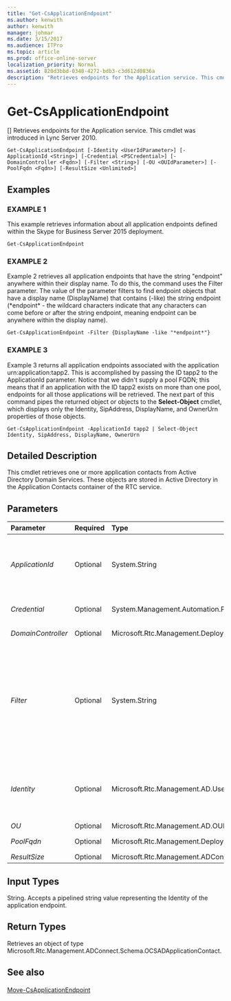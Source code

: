 ```yaml
---
title: "Get-CsApplicationEndpoint"
ms.author: kenwith
author: kenwith
manager: johmar
ms.date: 3/15/2017
ms.audience: ITPro
ms.topic: article
ms.prod: office-online-server
localization_priority: Normal
ms.assetid: 820d3bbd-0348-4272-bdb3-c3d612d0836a
description: "Retrieves endpoints for the Application service. This cmdlet was introduced in Lync Server 2010."
---
```


# Get-CsApplicationEndpoint
[]
Retrieves endpoints for the Application service. This cmdlet was introduced in Lync Server 2010.
  
```
Get-CsApplicationEndpoint [-Identity <UserIdParameter>] [-ApplicationId <String>] [-Credential <PSCredential>] [-DomainController <Fqdn>] [-Filter <String>] [-OU <OUIdParameter>] [-PoolFqdn <Fqdn>] [-ResultSize <Unlimited>]

```

## Examples

### EXAMPLE 1

This example retrieves information about all application endpoints defined within the Skype for Business Server 2015 deployment.
  
```
Get-CsApplicationEndpoint
```

### EXAMPLE 2

Example 2 retrieves all application endpoints that have the string "endpoint" anywhere within their display name. To do this, the command uses the Filter parameter. The value of the parameter filters to find endpoint objects that have a display name (DisplayName) that contains (-like) the string endpoint (\*endpoint\* - the wildcard characters indicate that any characters can come before or after the string endpoint, meaning endpoint can be anywhere within the display name).
  
```
Get-CsApplicationEndpoint -Filter {DisplayName -like "*endpoint*"}
```

### EXAMPLE 3

Example 3 returns all application endpoints associated with the application urn:application:tapp2. This is accomplished by passing the ID tapp2 to the ApplicationId parameter. Notice that we didn't supply a pool FQDN; this means that if an application with the ID tapp2 exists on more than one pool, endpoints for all those applications will be retrieved. The next part of this command pipes the returned object or objects to the **Select-Object** cmdlet, which displays only the Identity, SipAddress, DisplayName, and OwnerUrn properties of those objects.
  
```
Get-CsApplicationEndpoint -ApplicationId tapp2 | Select-Object Identity, SipAddress, DisplayName, OwnerUrn
```

## Detailed Description

This cmdlet retrieves one or more application contacts from Active Directory Domain Services. These objects are stored in Active Directory in the Application Contacts container of the RTC service.
  
## Parameters

|**Parameter**|**Required**|**Type**|**Description**|
|:-----|:-----|:-----|:-----|
| _ApplicationId_ <br/> |Optional  <br/> |System.String  <br/> |The application ID of the application endpoint you want to retrieve. The application ID is the value of the endpoint's OwnerUrn property. For example, if the OwnerUrn property has a value of urn:application:Caa, the application ID is urn:application:Caa. However, you can enter only the suffix, in this case Caa, to retrieve the endpoint. For example:  `-ApplicationId Caa` <br/> |
| _Credential_ <br/> |Optional  <br/> |System.Management.Automation.PSCredential  <br/> |Alternate credentials under which the Get operation will proceed. You can retrieve a PSCredential object by calling the Windows PowerShell cmdlet **Get-Credential**. <br/> |
| _DomainController_ <br/> |Optional  <br/> |Microsoft.Rtc.Management.Deploy.Fqdn  <br/> |Allows you to specify a domain controller. If no domain controller is specified, the first available will be used.  <br/> |
| _Filter_ <br/> |Optional  <br/> |System.String  <br/> |Enables you to limit the returned data by filtering on specific attributes for Skype for Business Server 2015. For example, you can limit returned data to contacts whose display names or SIP addresses match a certain wildcard pattern.  <br/> The Filter parameter uses the same Windows PowerShell filtering syntax that is used by the **Where-Object** cmdlet. For example, a filter that returns only contacts that have been enabled for Enterprise Voice would look like this: {EnterpriseVoiceEnabled -eq $True}, with EnterpriseVoiceEnabled representing the Active Directory attribute, -eq representing the comparison operator (equal to), and $True (a built-in Windows PowerShell variable) representing the filter value. <br/> |
| _Identity_ <br/> |Optional  <br/> |Microsoft.Rtc.Management.AD.UserIdParameter  <br/> |The Identity, SIP address, or display name of the application endpoint to retrieve. The Identity consists of the distinguished name of the endpoint. This will typically contain a globally unique identifier (GUID) as part of the CN, for example: CN={8811fefe-e0bb-4fab-ae39-7aaeddd423dc},CN=Application Contacts,CN=RTC Service,CN=Services,CN=Configuration,DC=Vdomain,DC=com.  <br/> |
| _OU_ <br/> |Optional  <br/> |Microsoft.Rtc.Management.AD.OUIdParameter  <br/> |The organizational unit (OU) in which the endpoint resides.  <br/> |
| _PoolFqdn_ <br/> |Optional  <br/> |Microsoft.Rtc.Management.Deploy.Fqdn  <br/> |The fully qualified domain name (FQDN) of the pool on which the application endpoint resides.  <br/> |
| _ResultSize_ <br/> |Optional  <br/> |Microsoft.Rtc.Management.ADConnect.Core.Unlimited  <br/> |The maximum number of endpoint records to retrieve.  <br/> |
   
## Input Types

String. Accepts a pipelined string value representing the Identity of the application endpoint.
  
## Return Types

Retrieves an object of type Microsoft.Rtc.Management.ADConnect.Schema.OCSADApplicationContact.
  
## See also

#### 

[Move-CsApplicationEndpoint](move-csapplicationendpoint.md)

